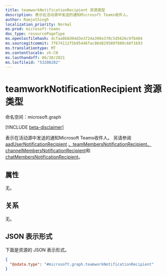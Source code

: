 ```yaml
---
title: teamworkNotificationRecipient 资源类型
description: 表示在活动源中发送的通知Microsoft Teams收件人。
author: RamjotSingh
localization_priority: Normal
ms.prod: microsoft-teams
doc_type: resourcePageType
ms.openlocfilehash: dcfaa0b8d94d3e3724a398e370c5d5626c9fb404
ms.sourcegitcommit: 7f674112f5b95446fac86d829509f889c60f1693
ms.translationtype: MT
ms.contentlocale: zh-CN
ms.lasthandoff: 06/30/2021
ms.locfileid: "53208202"
---
```

# <a name="teamworknotificationrecipient-resource-type"></a>teamworkNotificationRecipient 资源类型

命名空间：microsoft.graph

[!INCLUDE [beta-disclaimer](../../includes/beta-disclaimer.md)]

表示在活动源中发送的通知Microsoft Teams收件人。 另请参阅[aadUserNotificationRecipient](aadusernotificationrecipient.md) [、teamMembersNotificationRecipient、channelMembersNotificationRecipient](teammembersnotificationrecipient.md)和[chatMembersNotificationRecipient](chatmembersnotificationrecipient.md)。 [](channelmembersnotificationrecipient.md)

## <a name="properties"></a>属性
无。

## <a name="relationships"></a>关系
无。

## <a name="json-representation"></a>JSON 表示形式
下面是资源的 JSON 表示形式。
<!-- {
  "blockType": "resource",
  "@odata.type": "microsoft.graph.teamworkNotificationRecipient"
}
-->
``` json
{
  "@odata.type": "#microsoft.graph.teamworkNotificationRecipient"
}
```

